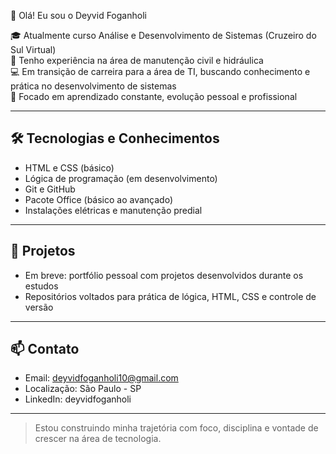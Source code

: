 👋 Olá! Eu sou o Deyvid Foganholi

🎓 Atualmente curso Análise e Desenvolvimento de Sistemas (Cruzeiro do Sul Virtual)  
💼 Tenho experiência na área de manutenção civil e hidráulica  
💻 Em transição de carreira para a área de TI, buscando conhecimento e prática no desenvolvimento de sistemas  
🚀 Focado em aprendizado constante, evolução pessoal e profissional

---

## 🛠 Tecnologias e Conhecimentos

- HTML e CSS (básico)
- Lógica de programação (em desenvolvimento)
- Git e GitHub
- Pacote Office (básico ao avançado)
- Instalações elétricas e manutenção predial

---

## 📌 Projetos

- Em breve: portfólio pessoal com projetos desenvolvidos durante os estudos
- Repositórios voltados para prática de lógica, HTML, CSS e controle de versão

---

## 📫 Contato

- Email: deyvidfoganholi10@gmail.com  
- Localização: São Paulo - SP  
- LinkedIn: deyvidfoganholi

---

> Estou construindo minha trajetória com foco, disciplina e vontade de crescer na área de tecnologia.
